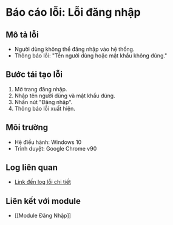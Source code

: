 # Báo cáo lỗi: Lỗi đăng nhập

## Mô tả lỗi
- Người dùng không thể đăng nhập vào hệ thống.
- Thông báo lỗi: "Tên người dùng hoặc mật khẩu không đúng."

## Bước tái tạo lỗi
1. Mở trang đăng nhập.
2. Nhập tên người dùng và mật khẩu đúng.
3. Nhấn nút "Đăng nhập".
4. Thông báo lỗi xuất hiện.

## Môi trường
- Hệ điều hành: Windows 10
- Trình duyệt: Google Chrome v90

## Log liên quan
- [Link đến log lỗi chi tiết](./Log_Đăng_Nhập.md)

## Liên kết với module
- [[Module Đăng Nhập]]
